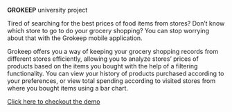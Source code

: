 **GROKEEP** university project

Tired of searching for the best prices of food items from stores? Don’t know which store to go to do your grocery shopping? You can stop worrying about that with the Grokeep mobile application.

Grokeep offers you a way of keeping your grocery shopping records from different stores efficiently, allowing you to analyze stores’ prices of products based on the items you bought with the help of a filtering functionality. You can view your history of products purchased according to your preferences, or view total spending according to visited stores from where you bought items using a bar chart. 

[Click here to checkout the demo](https://www.youtube.com/watch?v=T8qgSbFYW08&t=1s)
